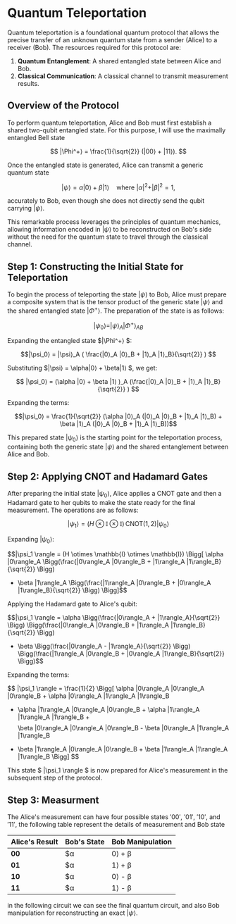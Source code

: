 # Quantum Teleportation
Quantum teleportation is a foundational quantum protocol that allows the precise transfer of an unknown quantum state from a sender (Alice) to a receiver (Bob). The resources required for this protocol are:

1. **Quantum Entanglement**: A shared entangled state between Alice and Bob.  
2. **Classical Communication**: A classical channel to transmit measurement results. 

## Overview of the Protocol  

To perform quantum teleportation, Alice and Bob must first establish a shared two-qubit entangled state. For this purpose, I will use the maximally entangled Bell state 

$$ |\Phi^+⟩ = \frac{1}{\sqrt{2}} (|00⟩ + |11⟩). $$

Once the entangled state is generated, Alice can transmit a generic quantum state 

$$ |\psi⟩ = \alpha|0⟩ + \beta|1⟩ \quad \text{where } |\alpha|^2 + |\beta|^2 = 1, $$

accurately to Bob, even though she does not directly send the qubit carrying $|\psi⟩$.

This remarkable process leverages the principles of quantum mechanics, allowing information encoded in $|\psi⟩$ to be reconstructed on Bob's side without the need for the quantum state to travel through the classical channel.

## Step 1: Constructing the Initial State for Teleportation  

To begin the process of teleporting the state $|\psi⟩$ to Bob, Alice must prepare a composite system that is the tensor product of the generic state $|\psi⟩$ and the shared entangled state $|\Phi^+⟩$. The preparation of the state is as follows:

$$ |\psi_0⟩ = |\psi⟩_A |\Phi^+⟩ _{AB} $$

Expanding the entangled state $|\Phi^+⟩ $:

$$|\psi_0⟩ = |\psi⟩_A ( \frac{|0⟩_A |0⟩_B + |1⟩_A |1⟩_B}{\sqrt{2}} ) $$

Substituting $|\psi⟩ = \alpha|0⟩ + \beta|1⟩ $, we get:

$$ |\psi_0⟩ = (\alpha |0⟩ + \beta |1⟩ )_A (\frac{|0⟩_A |0⟩_B + |1⟩_A |1⟩_B}{\sqrt{2}} ) $$

Expanding the terms:

$$|\psi_0⟩ = \frac{1}{\sqrt{2}} (\alpha |0⟩_A (|0⟩_A |0⟩_B + |1⟩_A |1⟩_B) + \beta |1⟩_A (|0⟩_A |0⟩_B + |1⟩_A |1⟩_B))$$

This prepared state $|\psi_0⟩$ is the starting point for the teleportation process, containing both the generic state $|\psi⟩$ and the shared entanglement between Alice and Bob.

## Step 2: Applying CNOT and Hadamard Gates  

After preparing the initial state $|\psi_0⟩$, Alice applies a CNOT gate and then a Hadamard gate to her qubits to make the state ready for the final measurement. The operations are as follows:

$$ |\psi_1 \rangle = (H \otimes \mathbb{I} \otimes \mathbb{I}) \, \text{CNOT}(1, 2) |\psi_0⟩ $$

Expanding $|\psi_0⟩$:

$$|\psi_1 \rangle = (H \otimes \mathbb{I} \otimes \mathbb{I}) \Bigg[
\alpha |0\rangle_A \Bigg(\frac{|0\rangle_A |0\rangle_B + |1\rangle_A |1\rangle_B}{\sqrt{2}} \Bigg) 
+ \beta |1\rangle_A \Bigg(\frac{|1\rangle_A |0\rangle_B + |0\rangle_A |1\rangle_B}{\sqrt{2}} \Bigg) 
\Bigg]$$

Applying the Hadamard gate to Alice's qubit:

$$|\psi_1 \rangle = 
\alpha \Bigg(\frac{|0\rangle_A + |1\rangle_A}{\sqrt{2}} \Bigg) 
\Bigg(\frac{|0\rangle_A |0\rangle_B + |1\rangle_A |1\rangle_B}{\sqrt{2}} \Bigg)
+ \beta \Bigg(\frac{|0\rangle_A - |1\rangle_A}{\sqrt{2}} \Bigg)
\Bigg(\frac{|1\rangle_A |0\rangle_B + |0\rangle_A |1\rangle_B}{\sqrt{2}} \Bigg)$$

Expanding the terms:

$$
|\psi_1 \rangle = \frac{1}{2} \Bigg[
\alpha |0\rangle_A |0\rangle_A |0\rangle_B + \alpha |0\rangle_A |1\rangle_A |1\rangle_B 
+ \alpha |1\rangle_A |0\rangle_A |0\rangle_B + \alpha |1\rangle_A |1\rangle_A |1\rangle_B + 
$$
$$
\beta |0\rangle_A |0\rangle_A |0\rangle_B - \beta |0\rangle_A |1\rangle_A |1\rangle_B 
- \beta |1\rangle_A |0\rangle_A |0\rangle_B + \beta |1\rangle_A |1\rangle_A |1\rangle_B 
\Bigg]
$$

This state $ |\psi_1 \rangle $ is now prepared for Alice's measurement in the subsequent step of the protocol.


## Step 3: Measurment

The Alice's measurement can have four possible states $'00'$, $'01'$, $'10'$, and $'11'$, the following table represent the details of measurement and Bob state

| Alice's Result | Bob's State      | **Bob Manipulation** |
|----------------|--------------------------------|-------------------------|
**00** | $α|0⟩ + β|1⟩$  | \mathbb{I}  |
**01** | $α|1⟩ + β|0⟩$  | $X$         |
**10** | $α|0⟩ - β|1⟩$  | $Z$         |
**11** | $α|1⟩ - β|0⟩$  | $ZX$        |


in the following circuit we can see the final quantum circuit, and also Bob manipulation for reconstructing an exact $|\psi\rangle$.



